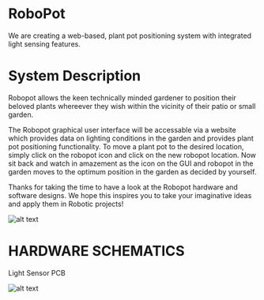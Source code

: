 # RoboPot
We are creating a web-based, plant pot positioning system with integrated light sensing features.  

# System Description

Robopot allows the keen technically minded gardener to position their beloved plants whereever they wish within the vicinity of their patio or small garden.

The Robopot graphical user interface will be accessable via a website which provides data on lighting conditions in the garden and provides plant pot positioning functionality. To move a plant pot to the desired location, simply click on the robopot icon and click on the new robopot location. Now sit back and watch in amazement as the icon on the GUI and robopot in the garden moves to the optimum position in the garden as decided by yourself.

Thanks for taking the time to have a look at the Robopot hardware and software designs. We hope this inspires you to take your imaginative ideas and apply them in Robotic projects!


![alt text](https://github.com/FrazLaw/RoboPot/blob/master/RoboPot.png)

# HARDWARE SCHEMATICS

Light Sensor PCB

![alt text](https://github.com/FrazLaw/RoboPot/blob/master/schematic-lightsensor.png)
